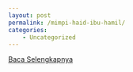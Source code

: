 ```yaml
---
layout: post
permalink: /mimpi-haid-ibu-hamil/
categories:
    - Uncategorized
---
```


[Baca Selengkapnya](/02)